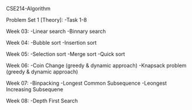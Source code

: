 CSE214-Algorithm


Problem Set 1 
[Theory]:
-Task 1-8

Week 03:
-Linear search
-Binnary search

Week 04:
-Bubble sort
-Insertion sort

Week 05:
-Selection sort
-Merge sort
-Quick sort

Week 06:
-Coin Change (greedy & dynamic approach)
-Knapsack problem (greedy & dynamic approach)

Week 07:
-Binpacking
-Longest Common Subsequence
-Leongest Increasing Subsequene

Week 08:
-Depth First Search 




